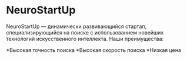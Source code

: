 # NeuroStartUp
NeuroStartUp — динамически развивающийся стартап, специализирующийся на поиске с использованием новейших технологий искусственного интеллекта. 
Наши преимущества:

*Высокая точность поиска
*Высокая скорость поиска
*Низкая цена
